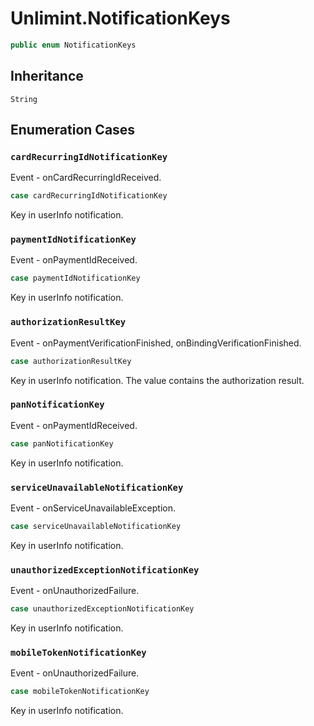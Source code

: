 # Unlimint.NotificationKeys

``` swift
public enum NotificationKeys
```

## Inheritance

`String`

## Enumeration Cases

### `cardRecurringIdNotificationKey`

Event - onCardRecurringIdReceived.

``` swift
case cardRecurringIdNotificationKey
```

Key in userInfo notification.

### `paymentIdNotificationKey`

Event - onPaymentIdReceived.

``` swift
case paymentIdNotificationKey
```

Key in userInfo notification.

### `authorizationResultKey`

Event - onPaymentVerificationFinished, onBindingVerificationFinished.

``` swift
case authorizationResultKey
```

Key in userInfo notification. The value contains the authorization result.

### `panNotificationKey`

Event - onPaymentIdReceived.

``` swift
case panNotificationKey
```

Key in userInfo notification.

### `serviceUnavailableNotificationKey`

Event - onServiceUnavailableException.

``` swift
case serviceUnavailableNotificationKey
```

Key in userInfo notification.

### `unauthorizedExceptionNotificationKey`

Event - onUnauthorizedFailure.

``` swift
case unauthorizedExceptionNotificationKey
```

Key in userInfo notification.

### `mobileTokenNotificationKey`

Event - onUnauthorizedFailure.

``` swift
case mobileTokenNotificationKey
```

Key in userInfo notification.

